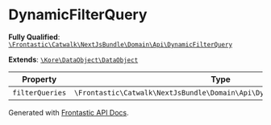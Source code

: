 #  DynamicFilterQuery

**Fully Qualified**: [`\Frontastic\Catwalk\NextJsBundle\Domain\Api\DynamicFilterQuery`](../../../../../src/php/NextJsBundle/Domain/Api/DynamicFilterQuery.php)

**Extends**: [`\Kore\DataObject\DataObject`](https://github.com/kore/DataObject)

Property|Type|Default|Required|Description
--------|----|-------|--------|-----------
`filterQueries` | `\Frontastic\Catwalk\NextJsBundle\Domain\Api\DynamicFilter\FilterQuery[]` | `[]` | - | 

Generated with [Frontastic API Docs](https://github.com/FrontasticGmbH/apidocs).
